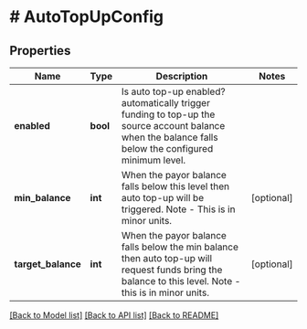 # # AutoTopUpConfig

## Properties

Name | Type | Description | Notes
------------ | ------------- | ------------- | -------------
**enabled** | **bool** | Is auto top-up enabled? automatically trigger funding to top-up the source account balance when the balance falls below the configured minimum level. |
**min_balance** | **int** | When the payor balance falls below this level then auto top-up will be triggered. Note - This is in minor units. | [optional]
**target_balance** | **int** | When the payor balance falls below the min balance then auto top-up will request funds bring the balance to this level. Note - this is in minor units. | [optional]

[[Back to Model list]](../../README.md#models) [[Back to API list]](../../README.md#endpoints) [[Back to README]](../../README.md)
